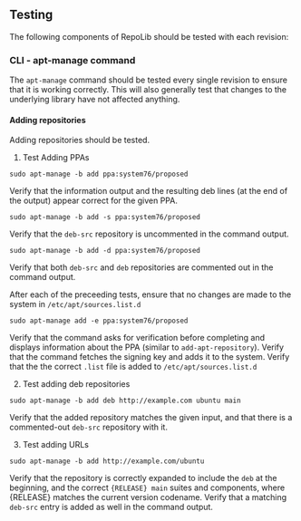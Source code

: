 ## Testing

The following components of RepoLib should be tested with each revision:

### CLI - apt-manage command

The `apt-manage` command should be tested every single revision to ensure that 
it is working correctly. This will also generally test that changes to the 
underlying library have not affected anything. 

#### Adding repositories

Adding repositories should be tested. 

1. Test Adding PPAs

```
sudo apt-manage -b add ppa:system76/proposed
```
Verify that the information output and the resulting deb lines (at the end of
the output) appear correct for the given PPA.

```
sudo apt-manage -b add -s ppa:system76/proposed
```
Verify that the `deb-src` repository is uncommented in the command output.

```
sudo apt-manage -b add -d ppa:system76/proposed
```
Verify that both `deb-src` and `deb` repositories are commented out in the 
command output.

After each of the preceeding tests, ensure that no changes are made to the 
system in `/etc/apt/sources.list.d`

```
sudo apt-manage add -e ppa:system76/proposed
```
Verify that the command asks for verification before completing and displays
information about the PPA (similar to `add-apt-repository`). Verify that the 
command fetches the signing key and adds it to the system. Verify that the 
the correct `.list` file is added to `/etc/apt/sources.list.d`


2. Test adding deb repositories 

```
sudo apt-manage -b add deb http://example.com ubuntu main
```
Verify that the added repository matches the given input, and that there is a
commented-out `deb-src` repository with it. 

3. Test adding URLs

```
sudo apt-manage -b add http://example.com/ubuntu
```
Verify that the repository is correctly expanded to include the `deb` at the 
beginning, and the correct `{RELEASE} main` suites and components, where 
{RELEASE} matches the current version codename. Verify that a matching `deb-src`
entry is added as well in the command output. 